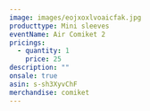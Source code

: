 ```yaml
---
image: images/eojxoxlvoaicfak.jpg
producttype: Mini sleeves
eventName: Air Comiket 2
pricings:
  - quantity: 1
    price: 25
description: ""
onsale: true
asin: s-sh3XyvChF
merchandise: comiket
---
```

